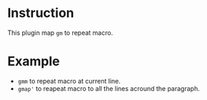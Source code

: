 # Instruction
This plugin map `gm` to repeat macro.

# Example
- `gmm` to repeat macro at current line.
- `gmap'` to reapeat macro to all the lines acround the paragraph.
